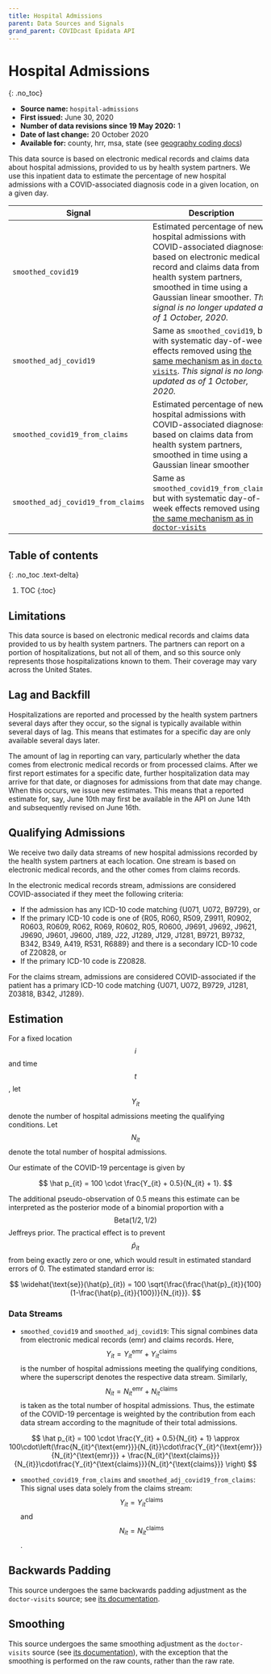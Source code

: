 ```yaml
---
title: Hospital Admissions
parent: Data Sources and Signals
grand_parent: COVIDcast Epidata API
---
```


# Hospital Admissions
{: .no_toc}

* **Source name:** `hospital-admissions`
* **First issued:** June 30, 2020
* **Number of data revisions since 19 May 2020:** 1
* **Date of last change:** 20 October 2020
* **Available for:** county, hrr, msa, state (see [geography coding docs](../covidcast_geography.md))

This data source is based on electronic medical records and claims data about
hospital admissions, provided to us by health system partners. We use this
inpatient data to estimate the percentage of new hospital admissions with a
COVID-associated diagnosis code in a given location, on a given day.

| Signal | Description |
| --- | --- |
| `smoothed_covid19` | Estimated percentage of new hospital admissions with COVID-associated diagnoses, based on electronic medical record and claims data from health system partners, smoothed in time using a Gaussian linear smoother. _This signal is no longer updated as of 1 October, 2020._  |
| `smoothed_adj_covid19` | Same as `smoothed_covid19`, but with systematic day-of-week effects removed using [the same mechanism as in `doctor-visits`](doctor-visits.md#day-of-week-adjustment). _This signal is no longer updated as of 1 October, 2020._ |
| `smoothed_covid19_from_claims` | Estimated percentage of new hospital admissions with COVID-associated diagnoses, based on claims data from health system partners, smoothed in time using a Gaussian linear smoother |
| `smoothed_adj_covid19_from_claims` | Same as `smoothed_covid19_from_claims`, but with systematic day-of-week effects removed using [the same mechanism as in `doctor-visits`](doctor-visits.md#day-of-week-adjustment) |

## Table of contents
{: .no_toc .text-delta}

1. TOC
{:toc}

## Limitations

This data source is based on electronic medical records and claims data provided
to us by health system partners. The partners can report on a portion of
hospitalizations, but not all of them, and so this source only represents those
hospitalizations known to them. Their coverage may vary across the United
States.

## Lag and Backfill

Hospitalizations are reported and processed by the health system partners
several days after they occur, so the signal is typically available within
several days of lag. This means that estimates for a specific day are only
available several days later.

The amount of lag in reporting can vary, particularly whether the data comes
from electronic medical records or from processed claims. After we first report
estimates for a specific date, further hospitalization data may arrive for that
date, or diagnoses for admissions from that date may change. When this occurs,
we issue new estimates. This means that a reported estimate for, say, June 10th
may first be available in the API on June 14th and subsequently revised on June
16th.

## Qualifying Admissions

We receive two daily data streams of new hospital admissions recorded by the health system partners at each location. One stream is based on electronic medical records, and the other comes from claims records.

In the electronic medical records stream, admissions are considered COVID-associated if they meet the following criteria:

* If the admission has any ICD-10 code matching {U071, U072, B9729}, or
* If the primary ICD-10 code is one of {R05, R060, R509, Z9911, R0902, R0603,
  R0609, R062, R069, R0602, R05, R0600, J9691, J9692, J9621, J9690, J9601,
  J9600, J189, J22, J1289, J129, J1281, B9721, B9732, B342, B349, A419, R531,
  R6889} and there is a secondary ICD-10 code of Z20828, or
* If the primary ICD-10 code is Z20828.

For the claims stream, admissions are considered COVID-associated if the patient has a primary ICD-10 code matching {U071, U072, B9729, J1281, Z03818, B342, J1289}.

## Estimation

For a fixed location $$i$$ and time $$t$$, let $$Y_{it}$$ denote the number of hospital admissions meeting the qualifying conditions.  Let $$N_{it}$$ denote the total number of hospital admissions. 

Our estimate of the COVID-19 percentage is given by

$$
\hat p_{it} = 100 \cdot \frac{Y_{it} + 0.5}{N_{it} + 1}.
$$

The additional pseudo-observation of 0.5 means this estimate can be interpreted
as the posterior mode of a binomial proportion with a $$\text{Beta}(1/2, 1/2)$$
Jeffreys prior. The practical effect is to prevent $$\hat p_{it}$$ from being
exactly zero or one, which would result in estimated standard errors of 0. The
estimated standard error is:

$$
\widehat{\text{se}}(\hat{p}_{it}) = 100 \sqrt{\frac{\frac{\hat{p}_{it}}{100}(1-\frac{\hat{p}_{it}}{100})}{N_{it}}}.
$$

### Data Streams
* `smoothed_covid19` and  `smoothed_adj_covid19`: This signal combines data from electronic medical records (emr) and claims records. Here, $$Y_{it} = Y_{it}^{\text{emr}} + Y_{it}^{\text{claims}}$$ is the number of
hospital admissions meeting the qualifying conditions, where the superscript denotes the respective data stream. Similarly, $$N_{it} = N_{it}^{\text{emr}} + N_{it}^{\text{claims}}$$ is taken as the
total number of hospital admissions. Thus, the estimate of the COVID-19 percentage is
weighted by the contribution from each data stream according to the magnitude of their total admissions.

$$
\hat p_{it} = 100 \cdot \frac{Y_{it} + 0.5}{N_{it} + 1} \approx 100\cdot\left(\frac{N_{it}^{\text{emr}}}{N_{it}}\cdot\frac{Y_{it}^{\text{emr}}}{N_{it}^{\text{emr}}} + \frac{N_{it}^{\text{claims}}}{N_{it}}\cdot\frac{Y_{it}^{\text{claims}}}{N_{it}^{\text{claims}}} \right)
$$

* `smoothed_covid19_from_claims` and  `smoothed_adj_covid19_from_claims`: This signal uses data solely from the claims stream: $$Y_{it} = Y_{it}^{\text{claims}} $$ and $$N_{it} = N_{it}^{\text{claims}}$$. 

## Backwards Padding

This source undergoes the same backwards padding adjustment as the `doctor-visits`
source; see [its documentation](doctor-visits.md#backwards-padding).

## Smoothing

This source undergoes the same smoothing adjustment as the `doctor-visits`
source (see [its documentation](doctor-visits.md#smoothing)), with the exception
that the smoothing is performed on the raw counts, rather than the raw rate.
